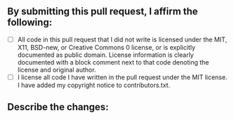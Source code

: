 ## By submitting this pull request, I affirm the following:

- [ ] All code in this pull request that I did not write is licensed under the MIT, X11, BSD-new, or Creative Commons 0 license, or is explicitly documented as public domain. License information is clearly documented with a block comment next to that code denoting the license and original author.
- [ ] I license all code I have written in the pull request under the MIT license. I have added my copyright notice to contributors.txt.

## Describe the changes:

